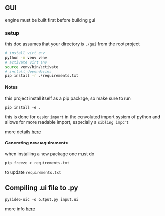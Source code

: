 ## GUI 
engine must be built first before
building gui


### setup

this doc assumes that your directory 
is `./gui` from the root project

```sh
# install virt env
python -m venv venv
# activate virt env
source venv/bin/activate
# install dependecies
pip install -r ./requirements.txt
```

#### Notes
this project install itself as a 
pip package, so make sure to run 

```
pip install -e .
```

this is done for easier `import` in the convoluted import 
system of python and allows for more readable import, 
especially a `sibling import`

more details [here](https://stackoverflow.com/a/50193944/14073678)

#### Generating new requirements
when installing a new package
one must do 

```
pip freeze > requirements.txt
```
to update `requirements.txt`

## Compiling .ui file to .py
```
pyside6-uic -o output.py input.ui
```

more info [here](https://stackoverflow.com/a/5882686/14073678)
